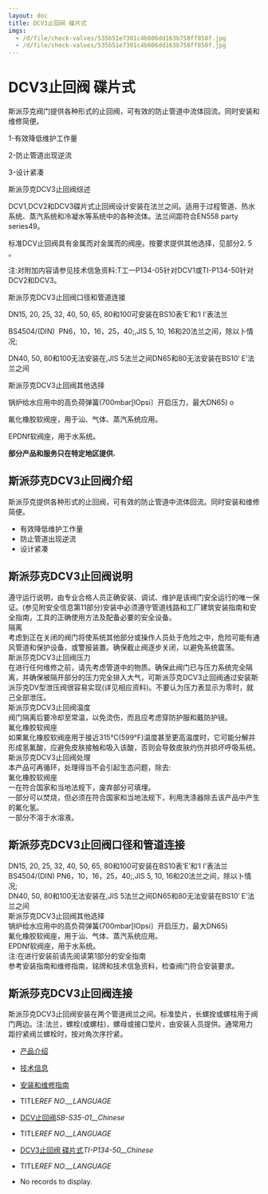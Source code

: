 ```yaml
---
layout: doc
title: DCV3止回阀 碟片式
imgs:
  - /d/file/check-valves/535b51e7301c4b606dd163b758ff850f.jpg
  - /d/file/check-valves/535b51e7301c4b606dd163b758ff850f.jpg
---
```


# DCV3止回阀 碟片式

斯派莎克阀门提供各种形式的止回阀，可有效的防止管道中流体回流。同时安装和维修简便。

1-有效降低维护工作量

2-防止管道出现逆流

3-设计紧凑

斯派莎克DCV3止回阀综述

DCV1,DCV2和DCV3碟片式止回阀设计安装在法兰之间。适用于过程管道、热水系统、蒸汽系统和冷凝水等系统中的各种流体。法兰间距符合EN558 party series49。

标准DCV止回阀具有金属而对金属而的阀座。按要求提供其他选择，见部分2. 5 。

注:对附加内容请参见技术信急资料:T工一P134-05针对DCV1或TI-P134-50针对DCV2和DCV3。

斯派莎克DCV3止回阀口径和管道连接

DN15, 20, 25, 32, 40, 50, 65, 80和100可安装在BS10表‘E’和‘I I’表法兰

BS4504/(DIN)  PN6，10，16，25，40;,JIS 5, 10, 16和20法兰之间，除以卜情况;

DN40, 50, 80和100无法安装在,JIS 5法兰之间DN65和80无法安装在BS10‘ E’法兰之间

斯派莎克DCV3止回阀其他选择

锅炉给水应用中的高负荷弹簧(700mbar\[lOpsi〕开启压力，最大DN65) o

氟化橡胶软阀座，用于汕、气体、蒸汽系统应用。

EPDNf软阀座，用于水系统。

**部分产品和服务只在特定地区提供.**

## 斯派莎克DCV3止回阀介绍

斯派莎克提供各种形式的止回阀，可有效的防止管道中流体回流。同时安装和维修简便。

- 有效降低维护工作量
- 防止管道出现逆流
- 设计紧凑

## 斯派莎克DCV3止回阀说明

遵守运行说明，由专业合格人员正确安装、调试、维护是该阀门安全运行的唯一保证。(参见附安全信息第11部分)安装中必须遵守管道线路和工厂建筑安装指南和安全指南，工具的正确使用方法及配备必要的安全设备。  
隔离  
考虑到正在关闭的阀门将使系统其他部分或操作人员处于危险之中，危险可能有通风管道和保护设备，或警报装置。确保截止阀逐步关闭，以避免系统震荡。  
斯派莎克DCV3止回阀压力  
在进行任何维修之前，请先考虑管道中的物质。确保此阀门已与压力系统完全隔离，并确保被隔开部分的压力完全排入大气，可斯派莎克DCV3止回阀通过安装斯派莎克DV型泄压阀很容易实现(详见相应资料)。不要认为压力表显示为零时，就己全部泄压。  
斯派莎克DCV3止回阀温度  
阀门隔离后要冷却至常温，以免烫伤，而且应考虑穿防护服和戴防护镜。  
氟化橡胶软阀座  
如果氟化橡胶软阀座用于接近315℃(599°F)温度甚至更高温度时，它可能分解并形成氢氟酸，应避免皮肤接触和吸入该酸，否则会导致皮肤灼伤并损坏呼吸系统。  
斯派莎克DCV3止回阀处理  
本产品可再循环，处理得当不会引起生态问题，除去:  
氟化橡胶软阀座  
一在符合国家和当地法规下，废弃部分可填埋。  
一部分可以焚烧，但必须在符合国家和当地法规下，利用洗涤器除去该产品中产生的氟化氢。  
一部分不溶于水溶液。

## 斯派莎克DCV3止回阀口径和管道连接

DN15, 20, 25, 32, 40, 50, 65, 80和100可安装在BS10表‘E’和‘I I’表法兰  
BS4504/(DIN) PN6，10，16，25，40;,JIS 5, 10, 16和20法兰之间，除以卜情况;  
DN40, 50, 80和100无法安装在,JIS 5法兰之间DN65和80无法安装在BS10‘ E’法兰之间  
斯派莎克DCV3止回阀其他选择  
锅炉给水应用中的高负荷弹簧(700mbar\[lOpsi〕开启压力，最大DN65)  
氟化橡胶软阀座，用于汕、气体、蒸汽系统应用。  
EPDNf软阀座，用于水系统。  
注:在进行安装前请先阅读第1部分的安全指南  
参考安装指南和维修指南，铭牌和技术信急资料，检查阀门符合安装要求。

## 斯派莎克DCV3止回阀连接

斯派莎克DCV3止回阀安装在两个管道阀兰之间。标准垫片，长螺拴或螺柱用于阀门两边。注:法兰，螺栓(或螺柱)，螺母或接口垫片，由安装人员提供。通常用力距拧紧阀兰螺栓时，按对角次序拧紧。

- [产品介绍](<javascript:navactive(1);>)
- [技术信息](<javascript:navactive(2);>)
- [安装和维修指南](<javascript:navactive(3);>)

- TITLE*REF NO.\_\_LANGUAGE*
- [DCV止回阀](/d/pdf/SB-S35-01-DCV止回阀.pdf)_SB-S35-01\_\_Chinese_

- TITLE*REF NO.\_\_LANGUAGE*
- [DCV3止回阀 碟片式](/d/pdf/TI-P134-50-DCV3%20碟片式止回阀.pdf)_TI-P134-50\_\_Chinese_

- TITLE*REF NO.\_\_LANGUAGE*
- No records to display.
